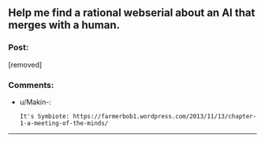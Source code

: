 ## Help me find a rational webserial about an AI that merges with a human.

### Post:

[removed]

### Comments:

- u/Makin-:
  ```
  It's Symbiote: https://farmerbob1.wordpress.com/2013/11/13/chapter-1-a-meeting-of-the-minds/
  ```

---

